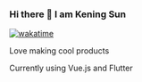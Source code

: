 ### Hi there 👋 I am Kening Sun
[![wakatime](https://wakatime.com/badge/user/f07ad710-354f-4e82-bf60-205ebee44d20.svg)](https://wakatime.com/@f07ad710-354f-4e82-bf60-205ebee44d20)

Love making cool products


Currently using Vue.js and Flutter

<!--
**keningsun/keningsun** is a ✨ _special_ ✨ repository because its `README.md` (this file) appears on your GitHub profile.

Here are some ideas to get you started:

- 🔭 I’m currently working on ...
- 🌱 I’m currently learning ...
- 👯 I’m looking to collaborate on ...
- 🤔 I’m looking for help with ...
- 💬 Ask me about ...
- 📫 How to reach me: ...
- 😄 Pronouns: ...
- ⚡ Fun fact: ...
-->


